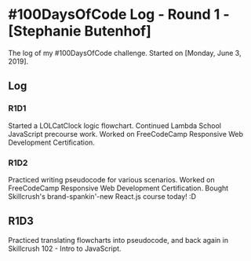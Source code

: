 # #100DaysOfCode Log - Round 1 - [Stephanie Butenhof]

The log of my #100DaysOfCode challenge. Started on [Monday, June 3, 2019].

## Log

### R1D1 
Started a LOLCatClock logic flowchart. Continued Lambda School JavaScript precourse work. Worked on FreeCodeCamp Responsive Web Development Certification. 

### R1D2
Practiced writing pseudocode for various scenarios. Worked on FreeCodeCamp Responsive Web Development Certification. Bought Skillcrush's brand-spankin'-new React.js course today! :D

## R1D3
Practiced translating flowcharts into pseudocode, and back again in Skillcrush 102 - Intro to JavaScript. 
